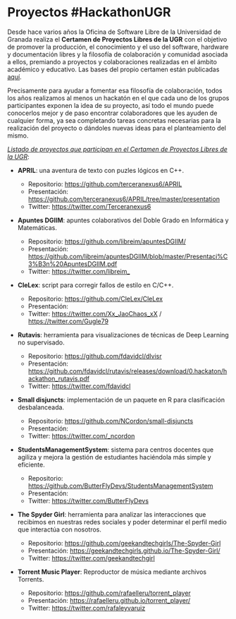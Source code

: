 # Proyectos #HackathonUGR

Desde hace varios años la Oficina de Software Libre de la Universidad de Granada realiza el **Certamen de Proyectos Libres de la UGR** con el objetivo de promover la producción, el conocimiento y el uso del software, hardware y documentación libres y la filosofía de colaboración y comunidad asociada a ellos, premiando a proyectos y colaboraciones realizadas en el ámbito académico y educativo. Las bases del propio certamen están publicadas [aquí](http://osl.ugr.es/bases-de-los-premios-a-proyectos-libres-de-la-ugr/).

Precisamente para ayudar a fomentar esa filosofía de colaboración, todos los años realizamos al menos un hackatón en el que cada uno de los grupos participantes exponen la idea de su proyecto, así todo el mundo puede conocerlos mejor y de paso encontrar colaboradores que les ayuden de cualquier forma, ya sea completando tareas concretas necesarias para la realización del proyecto o dándoles nuevas ideas para el planteamiento del mismo.

<u>_Listado de proyectos que participan en el Certamen de Proyectos Libres de la UGR_</u>:

- **APRIL**: una aventura de texto con puzles lógicos en C++.

  - Repositorio: <https://github.com/terceranexus6/APRIL>
  - Presentación: <https://github.com/terceranexus6/APRIL/tree/master/presentation>
  - Twitter: <https://twitter.com/Terceranexus6>

- **Apuntes DGIIM**: apuntes colaborativos del Doble Grado en Informática y Matemáticas.

  - Repositorio: <https://github.com/libreim/apuntesDGIIM/>
  - Presentación: <https://github.com/libreim/apuntesDGIIM/blob/master/Presentaci%C3%B3n%20ApuntesDGIIM.pdf>
  - Twitter: <https://twitter.com/libreim_>

- **CleLex**: script para corregir fallos de estilo en C/C++.

  - Repositorio: <https://github.com/CleLex/CleLex>
  - Presentación:
  - Twitter: <https://twitter.com/Xx_JaoChaos_xX> / <https://twitter.com/Gugle79>

- **Rutavis**: herramienta para visualizaciones de técnicas de Deep Learning no supervisado.

  - Repositorio: <https://github.com/fdavidcl/dlvisr>
  - Presentación: <https://github.com/fdavidcl/rutavis/releases/download/0.hackaton/hackathon_rutavis.pdf>
  - Twitter: <https://twitter.com/fdavidcl>

- **Small disjuncts**: implementación de un paquete en R para clasificación desbalanceada.

  - Repositorio: <https://github.com/NCordon/small-disjuncts>
  - Presentación:
  - Twitter: <https://twitter.com/_ncordon>

- **StudentsManagementSystem**: sistema para centros docentes que agiliza y mejora la gestión de estudiantes haciéndola más simple y eficiente.

  - Repositorio: <https://github.com/ButterFlyDevs/StudentsManagementSystem>
  - Presentación:
  - Twitter: <https://twitter.com/ButterFlyDevs>

- **The Spyder Girl**: herramienta para analizar las interacciones que recibimos en nuestras redes sociales y poder determinar el perfil medio que interactúa con nosotros.

  - Repositorio: <https://github.com/geekandtechgirls/The-Spyder-Girl>
  - Presentación: <https://geekandtechgirls.github.io/The-Spyder-Girl/>
  - Twitter: <https://twitter.com/geekandtechgirl>

- **Torrent Music Player**: Reproductor de música mediante archivos Torrents.

  - Repositorio: <https://github.com/rafaelleru/torrent_player>
  - Presentación: <https://rafaelleru.github.io/torrent_player/>
  - Twitter: <https://twitter.com/rafaleyvaruiz>
